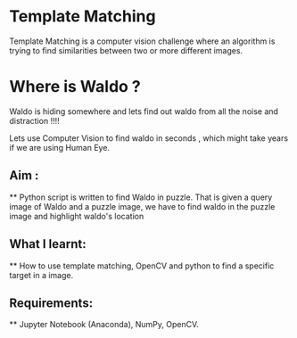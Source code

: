 # Template Matching 

Template Matching is a  computer vision challenge where an algorithm is trying to find similarities between two or more different images. 


# Where is Waldo ?

Waldo is hiding somewhere and lets find out waldo from all the noise and distraction !!!!

Lets use Computer Vision to find waldo in seconds , which might take years if we are using Human Eye. 

## Aim : 

** Python script is written to find Waldo in puzzle. That is given a query image of Waldo and a puzzle image, we have to find 
waldo in the puzzle image and highlight waldo's location

## What I learnt: 

** How to use template matching, OpenCV and python to find a specific target in a image. 

## Requirements: 

** Jupyter Notebook (Anaconda), NumPy, OpenCV. 

